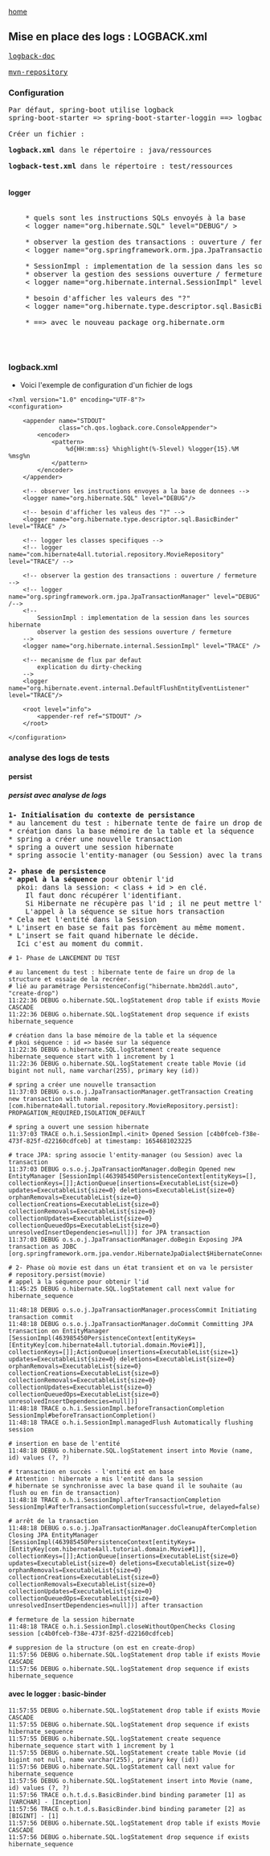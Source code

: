 [home](../index.md)

## Mise en place des logs : LOGBACK.xml

<pre>
<a href="https://logback.qos.ch/manual/introduction.html" target="_blank">logback-doc</a>

<a href="https://mvnrepository.com/artifact/ch.qos.logback/logback-classic/1.4.6" target="_blank">mvn-repository</a>
</pre>

### Configuration
<pre>
Par défaut, spring-boot utilise logback
spring-boot-starter => spring-boot-starter-loggin ==> logback / slf4j

Créer un fichier :

<b>logback.xml</b> dans le répertoire : java/ressources

<b>logback-test.xml</b> dans le répertoire : test/ressources

</pre>

#### logger
<pre>

    * quels sont les instructions SQLs envoyés à la base
    < logger name="org.hibernate.SQL" level="DEBUG"/ >

    * observer la gestion des transactions : ouverture / fermeture
    < logger name="org.springframework.orm.jpa.JpaTransactionManager" level="DEBUG" />

    * SessionImpl : implementation de la session dans les sources hibernate
    * observer la gestion des sessions ouverture / fermeture
    < logger name="org.hibernate.internal.SessionImpl" level="TRACE" / >

    * besoin d'afficher les valeurs des "?"
    < logger name="org.hibernate.type.descriptor.sql.BasicBinder" level="TRACE" / >

	* ==> avec le nouveau package org.hibernate.orm
	<!-- besoin d'afficher les valeus des "?" -->  
	<logger name="org.hibernate.orm.jdbc.bind" level="TRACE" />

</pre>

### logback.xml

- Voici l'exemple de configuration d'un fichier de logs

```
<?xml version="1.0" encoding="UTF-8"?>
<configuration>

    <appender name="STDOUT"
              class="ch.qos.logback.core.ConsoleAppender">
        <encoder>
            <pattern>
                %d{HH:mm:ss} %highlight(%-5level) %logger{15}.%M %msg%n
            </pattern>
        </encoder>
    </appender>

    <!-- observer les instructions envoyes a la base de donnees -->
    <logger name="org.hibernate.SQL" level="DEBUG"/>

    <!-- besoin d'afficher les valeus des "?" -->
    <logger name="org.hibernate.type.descriptor.sql.BasicBinder" level="TRACE" />

    <!-- logger les classes specifiques -->
    <!-- logger name="com.hibernate4all.tutorial.repository.MovieRepository" level="TRACE"/ -->

    <!-- observer la gestion des transactions : ouverture / fermeture -->
    <!-- logger name="org.springframework.orm.jpa.JpaTransactionManager" level="DEBUG" /-->
    <!--
        SessionImpl : implementation de la session dans les sources hibernate
        observer la gestion des sessions ouverture / fermeture
    -->
    <logger name="org.hibernate.internal.SessionImpl" level="TRACE" />

    <!-- mecanisme de flux par defaut
        explication du dirty-checking
    -->
    <logger name="org.hibernate.event.internal.DefaultFlushEntityEventListener" level="TRACE"/>

    <root level="info">
        <appender-ref ref="STDOUT" />
    </root>

</configuration>
```

### analyse des logs de tests

#### persist

##### persist avec analyse de logs
<pre>
<b>1- Initialisation du contexte de persistance</b>
* au lancement du test : hibernate tente de faire un drop de la structure et essaie de la recréer.
* création dans la base mémoire de la table et la séquence
* spring a créer une nouvelle transaction
* spring a ouvert une session hibernate
* spring associe l'entity-manager (ou Session) avec la transaction

<b>2- phase de persistence </b>
* <b>appel à la séquence</b> pour obtenir l'id
  pkoi: dans la session: < class + id > en clé.
    Il faut donc récupérer l'identifiant.
    Si Hibernate ne récupère pas l'id ; il ne peut mettre l'entité dans la session.
    L'appel à la séquence se situe hors transaction
* Cela met l'entité dans la Session
* L'insert en base se fait pas forcèment au même moment.
* L'insert se fait quand hibernate le décide.
  Ici c'est au moment du commit.
</pre>


```
# 1- Phase de LANCEMENT DU TEST

# au lancement du test : hibernate tente de faire un drop de la structure et essaie de la recréer.
# lié au paramétrage PersistenceConfig("hibernate.hbm2ddl.auto", "create-drop")
11:22:36 DEBUG o.hibernate.SQL.logStatement drop table if exists Movie CASCADE
11:22:36 DEBUG o.hibernate.SQL.logStatement drop sequence if exists hibernate_sequence

# création dans la base mémoire de la table et la séquence
# pkoi séquence : id => basée sur la séquence
11:22:36 DEBUG o.hibernate.SQL.logStatement create sequence hibernate_sequence start with 1 increment by 1
11:22:36 DEBUG o.hibernate.SQL.logStatement create table Movie (id bigint not null, name varchar(255), primary key (id))

# spring a créer une nouvelle transaction
11:37:03 DEBUG o.s.o.j.JpaTransactionManager.getTransaction Creating new transaction with name [com.hibernate4all.tutorial.repository.MovieRepository.persist]: PROPAGATION_REQUIRED,ISOLATION_DEFAULT

# spring a ouvert une session hibernate
11:37:03 TRACE o.h.i.SessionImpl.<init> Opened Session [c4b0fceb-f38e-473f-825f-d22160cdfceb] at timestamp: 1654681023225

# trace JPA: spring associe l'entity-manager (ou Session) avec la transaction
11:37:03 DEBUG o.s.o.j.JpaTransactionManager.doBegin Opened new EntityManager [SessionImpl(463985450PersistenceContext[entityKeys=[], collectionKeys=[]];ActionQueue[insertions=ExecutableList{size=0} updates=ExecutableList{size=0} deletions=ExecutableList{size=0} orphanRemovals=ExecutableList{size=0} collectionCreations=ExecutableList{size=0} collectionRemovals=ExecutableList{size=0} collectionUpdates=ExecutableList{size=0} collectionQueuedOps=ExecutableList{size=0} unresolvedInsertDependencies=null])] for JPA transaction
11:37:03 DEBUG o.s.o.j.JpaTransactionManager.doBegin Exposing JPA transaction as JDBC [org.springframework.orm.jpa.vendor.HibernateJpaDialect$HibernateConnectionHandle@39ead1b7]

# 2- Phase où movie est dans un état transient et on va le persister
# repository.persist(movie)
# appel à la séquence pour obtenir l'id
11:45:25 DEBUG o.hibernate.SQL.logStatement call next value for hibernate_sequence

11:48:18 DEBUG o.s.o.j.JpaTransactionManager.processCommit Initiating transaction commit
11:48:18 DEBUG o.s.o.j.JpaTransactionManager.doCommit Committing JPA transaction on EntityManager [SessionImpl(463985450PersistenceContext[entityKeys=[EntityKey[com.hibernate4all.tutorial.domain.Movie#1]], collectionKeys=[]];ActionQueue[insertions=ExecutableList{size=1} updates=ExecutableList{size=0} deletions=ExecutableList{size=0} orphanRemovals=ExecutableList{size=0} collectionCreations=ExecutableList{size=0} collectionRemovals=ExecutableList{size=0} collectionUpdates=ExecutableList{size=0} collectionQueuedOps=ExecutableList{size=0} unresolvedInsertDependencies=null])]
11:48:18 TRACE o.h.i.SessionImpl.beforeTransactionCompletion SessionImpl#beforeTransactionCompletion()
11:48:18 TRACE o.h.i.SessionImpl.managedFlush Automatically flushing session

# insertion en base de l'entité
11:48:18 DEBUG o.hibernate.SQL.logStatement insert into Movie (name, id) values (?, ?)

# transaction en succès - l'entité est en base
# Attention : hibernate a mis l'entité dans la session
# hibernate se synchronisse avec la base quand il le souhaite (au flush ou en fin de transaction)
11:48:18 TRACE o.h.i.SessionImpl.afterTransactionCompletion SessionImpl#afterTransactionCompletion(successful=true, delayed=false)

# arrêt de la transaction
11:48:18 DEBUG o.s.o.j.JpaTransactionManager.doCleanupAfterCompletion Closing JPA EntityManager [SessionImpl(463985450PersistenceContext[entityKeys=[EntityKey[com.hibernate4all.tutorial.domain.Movie#1]], collectionKeys=[]];ActionQueue[insertions=ExecutableList{size=0} updates=ExecutableList{size=0} deletions=ExecutableList{size=0} orphanRemovals=ExecutableList{size=0} collectionCreations=ExecutableList{size=0} collectionRemovals=ExecutableList{size=0} collectionUpdates=ExecutableList{size=0} collectionQueuedOps=ExecutableList{size=0} unresolvedInsertDependencies=null])] after transaction

# fermeture de la session hibernate
11:48:18 TRACE o.h.i.SessionImpl.closeWithoutOpenChecks Closing session [c4b0fceb-f38e-473f-825f-d22160cdfceb]

# suppresion de la structure (on est en create-drop)
11:57:56 DEBUG o.hibernate.SQL.logStatement drop table if exists Movie CASCADE
11:57:56 DEBUG o.hibernate.SQL.logStatement drop sequence if exists hibernate_sequence
```

#### avec le logger : basic-binder

```
11:57:55 DEBUG o.hibernate.SQL.logStatement drop table if exists Movie CASCADE
11:57:55 DEBUG o.hibernate.SQL.logStatement drop sequence if exists hibernate_sequence
11:57:55 DEBUG o.hibernate.SQL.logStatement create sequence hibernate_sequence start with 1 increment by 1
11:57:55 DEBUG o.hibernate.SQL.logStatement create table Movie (id bigint not null, name varchar(255), primary key (id))
11:57:56 DEBUG o.hibernate.SQL.logStatement call next value for hibernate_sequence
11:57:56 DEBUG o.hibernate.SQL.logStatement insert into Movie (name, id) values (?, ?)
11:57:56 TRACE o.h.t.d.s.BasicBinder.bind binding parameter [1] as [VARCHAR] - [Inception]
11:57:56 TRACE o.h.t.d.s.BasicBinder.bind binding parameter [2] as [BIGINT] - [1]
11:57:56 DEBUG o.hibernate.SQL.logStatement drop table if exists Movie CASCADE
11:57:56 DEBUG o.hibernate.SQL.logStatement drop sequence if exists hibernate_sequence
```